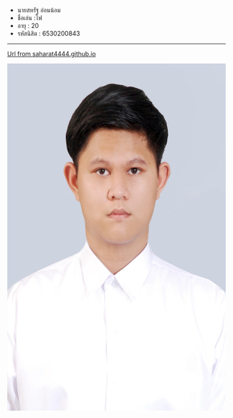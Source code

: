 - นายสหรัฐ อ่อนน้อม
- ชื่อเล่น :โฟ
- อายุ : 20
- รหัสนิสิต : 6530200843

---


[Url from saharat4444.github.io](https://saharat4444.github.io/)

<p align="center">
  <img src="my_picture/S__29573134.jpg" width="600" height="800" alt="student">
</p>
